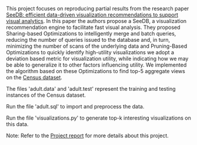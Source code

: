 This project focuses on reproducing partial results from the research paper [SeeDB: efficient data-driven visualization recommendations to support visual analytics](https://dl.acm.org/doi/10.14778/2831360.2831371). In this paper the authors propose a SeeDB, a visualization recommendation engine to facilitate fast visual analysis. 
They proposed Sharing-based Optimizations to intelligently merge and batch queries, reducing the number of queries issued to the database and, in turn, minimizing the number of scans of the underlying data and Pruning-Based Optimizations to quickly identify high-utility visualizations we adopt a deviation based metric for visualization utility, while indicating how we may be able to generalize it to other factors influencing utility. We implemented the algorithm based on these Optimizations to find top-5 aggregate views on the [Census dataset](https://archive.ics.uci.edu/dataset/20/census+income).

The files 'adult.data' and 'adult.test' represent the training and testing instances of the Census dataset. 

Run the file 'adult.sql' to import and preprocess the data.

Run the file 'visualizations.py' to generate top-k interesting visualizations on this data.

Note: Refer to the [Project report](https://github.com/SravaniGona/SeeDB-implementation/blob/main/645%20Project%20Report.pdf) for more details about this project.
